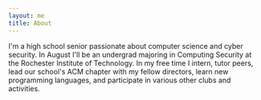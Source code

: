```yaml
---
layout: me
title: About
---
```


I'm a high school senior passionate about computer science and cyber security. In August I'll be an undergrad majoring in Computing Security at the Rochester Institute of Technology. In my free time I intern, tutor peers, lead our school's ACM chapter with my fellow directors, learn new programming languages, and participate in various other clubs and activities. 

